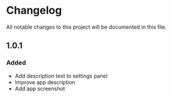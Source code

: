 # Changelog
All notable changes to this project will be documented in this file.

## 1.0.1

### Added

- Add description text to settings panel
- Improve app description
- Add app screenshot
